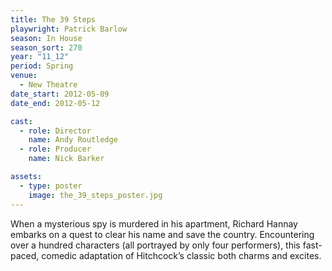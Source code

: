 ```yaml
---
title: The 39 Steps
playwright: Patrick Barlow
season: In House
season_sort: 270
year: "11_12"
period: Spring
venue:
  - New Theatre
date_start: 2012-05-09
date_end: 2012-05-12

cast:
  - role: Director
    name: Andy Routledge
  - role: Producer
    name: Nick Barker

assets:
  - type: poster
    image: the_39_steps_poster.jpg
---
```


When a mysterious spy is murdered in his apartment, Richard Hannay embarks on a quest to clear his name and save the country. Encountering over a hundred characters (all portrayed by only four performers), this fast-paced, comedic adaptation of Hitchcock’s classic both charms and excites.
